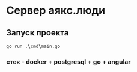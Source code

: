 # Сервер аякс.люди

## Запуск проекта
```cmd
go run .\cmd\main.go
```

### стек - docker + postgresql + go + angular
